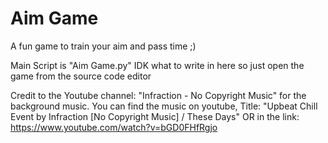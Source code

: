 # Aim Game
A fun game to train your aim and pass time ;)

Main Script is "Aim Game.py"
IDK what to write in here so just open the game from the source code editor

Credit to the Youtube channel: "Infraction - No Copyright Music" for the background music.
You can find the music on youtube, Title: "Upbeat Chill Event by Infraction [No Copyright Music] / These Days" OR in the link: https://www.youtube.com/watch?v=bGD0FHfRgjo
